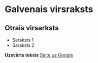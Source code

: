 # Galvenais virsraksts
## Otrais virsarksts
- Saraksts 1
- Saraksts 2

**Uzsvērts teksts**
[Saite uz Google](https://www.google.com)
